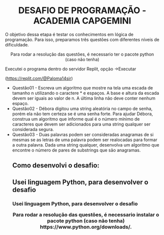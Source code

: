 <h1 align='center'> DESAFIO DE PROGRAMAÇÃO - ACADEMIA CAPGEMINI</h1>
<p>O objetivo dessa etapa é testar os conhecimentos em lógica de programação. Para isso, preparamos três questões com diferentes níveis de dificuldade.</p>
<p align = 'center'>Para rodar a resolução das questões, é necessario ter o pacote python (caso não tenha) 

Executei o programa dentro do servidor Replit, opção ->Executar </p>
(https://replit.com/@Paloma14sir)

<p><ul>
<li> Questão01 -
Escreva um algoritmo que mostre na tela uma escada de tamanho n utilizando o caractere * e espaços. A base e altura da escada devem ser iguais ao valor de n. A última linha não deve conter nenhum espaço.
</li>
<li>Questão02 - Débora digitou uma string aleatória no campo de senha, porém ela não tem certeza se é uma senha forte. Para ajudar Débora, construa um algoritmo que informe qual é o número mínimo de caracteres que devem ser adicionados para uma string qualquer ser considerada segura.</li>
<li>Questão03 - Duas palavras podem ser consideradas anagramas de si mesmas se as letras de uma palavra podem ser realocadas para formar a outra palavra. Dada uma string qualquer, desenvolva um algoritmo que encontre o número de pares de substrings que são anagramas.</li> </p>
<h2>Como desenvolvi o desafio:<h2>
<p>Usei linguagem Python, para desenvolver o desafio</p>
<h3><p>Usei linguagem Python, para desenvolver o desafio</p>
<p align = 'center'>Para rodar a resolução das questões, é necessario instalar o pacote python (caso não tenha) 
https://www.python.org/downloads/.
  
